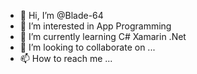 - 👋 Hi, I’m @Blade-64
- 👀 I’m interested in App Programming
- 🌱 I’m currently learning C# Xamarin .Net
- 💞️ I’m looking to collaborate on ...
- 📫 How to reach me ...

<!---
Blade-64/Blade-64 is a ✨ special ✨ repository because its `README.md` (this file) appears on your GitHub profile.
You can click the Preview link to take a look at your changes.
--->
